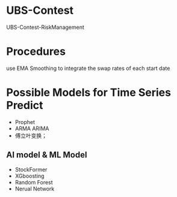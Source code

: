 # UBS-Contest

UBS-Contest-RiskManagement

# Procedures

use EMA Smoothing to integrate the swap rates of each start date


# Possible Models for Time Series Predict

+ Prophet
+ ARMA ARIMA 
+ 傅立叶变换；

## AI model & ML Model

+ StockFormer
+ XGboosting 
+ Random Forest
+ Nerual Network
